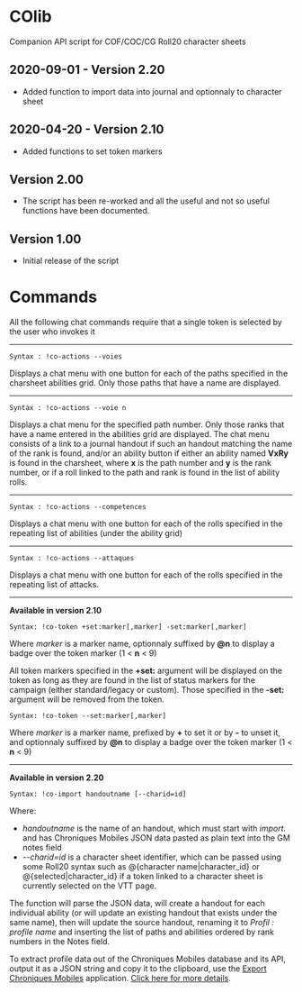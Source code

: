 # COlib

Companion API script for COF/COC/CG Roll20 character sheets

## 2020-09-01 - Version 2.20

- Added function to import data into journal and optionnaly to character sheet

## 2020-04-20 - Version 2.10

- Added functions to set token markers


## Version 2.00

- The script has been re-worked and all the useful and not so useful functions have been documented.

## Version 1.00
- Initial release of the script

# Commands

All the following chat commands require that a single token is selected by the user who invokes it

---
```
Syntax : !co-actions --voies
```
Displays a chat menu with one button for each of the paths specified in the charsheet abilities grid. Only those paths that have a name are displayed.

---
```
Syntax : !co-actions --voie n
```
Displays a chat menu for the specified path number. Only those ranks that have a name entered in the abilities grid are displayed. The chat menu consists of a link to a journal handout if such an handout matching the name of the rank is found, and/or an ability button if either an ability named **VxRy** is found in the charsheet, where **x** is the path number and **y** is the rank number, or if a roll linked to the path and rank is found in the list of ability rolls.

---
```
Syntax : !co-actions --competences
```
Displays a chat menu with one button for each of the rolls specified in the repeating list of abilities (under the ability grid)

---
```
Syntax : !co-actions --attaques
```
Displays a chat menu with one button for each of the rolls specified in the repeating list of attacks.

---
**Available in version 2.10**
```
Syntax: !co-token +set:marker[,marker] -set:marker[,marker]
```

Where _marker_ is a marker name, optionnaly suffixed by **@n** to display a badge over the token marker (1 < **n** < 9)

All token markers specified in the **+set:** argument will be displayed on the token as long as they are found in the list of status markers for the campaign (either standard/legacy or custom). Those specified in the **-set:** argument will be removed from the token.

```
Syntax: !co-token --set:marker[,marker]
```

Where _marker_ is a marker name, prefixed by **+** to set it or by **-** to unset it, and optionnaly suffixed by **@n** to display a badge over the token marker (1 < **n** < 9)

---
**Available in version 2.20**

```
Syntax: !co-import handoutname [--charid=id]
```

Where:

- _handoutname_ is the name of an handout, which must start with _import._ and has Chroniques Mobiles JSON data pasted as plain text into the GM notes field
- _--charid=id_ is a character sheet identifier, which can be passed using some Roll20 syntax such as @{character name|character_id} or @{selected|character_id} if a token linked to a character sheet is currently selected on the VTT page.

The function will parse the JSON data, will create a handout for each individual ability (or will update an existing handout that exists under the same name), then will update the source handout, renaming it to _Profil : profile name_ and inserting the list of paths and abilities ordered by rank numbers in the Notes field.

To extract profile data out of the Chroniques Mobiles database and its API, output it as a JSON string and copy it to the clipboard, use the [Export Chroniques Mobiles](http://comob-data.rpgapps.net) application. 
[Click here for more details](https://stephaned68.github.io/ChroniquesContemporaines/import-abilities).

<!--stackedit_data:
eyJoaXN0b3J5IjpbMTUyMjA3ODI5NF19
-->